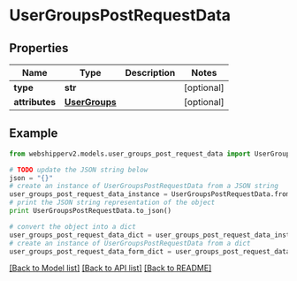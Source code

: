 # UserGroupsPostRequestData


## Properties
Name | Type | Description | Notes
------------ | ------------- | ------------- | -------------
**type** | **str** |  | [optional] 
**attributes** | [**UserGroups**](UserGroups.md) |  | [optional] 

## Example

```python
from webshipperv2.models.user_groups_post_request_data import UserGroupsPostRequestData

# TODO update the JSON string below
json = "{}"
# create an instance of UserGroupsPostRequestData from a JSON string
user_groups_post_request_data_instance = UserGroupsPostRequestData.from_json(json)
# print the JSON string representation of the object
print UserGroupsPostRequestData.to_json()

# convert the object into a dict
user_groups_post_request_data_dict = user_groups_post_request_data_instance.to_dict()
# create an instance of UserGroupsPostRequestData from a dict
user_groups_post_request_data_form_dict = user_groups_post_request_data.from_dict(user_groups_post_request_data_dict)
```
[[Back to Model list]](../README.md#documentation-for-models) [[Back to API list]](../README.md#documentation-for-api-endpoints) [[Back to README]](../README.md)


